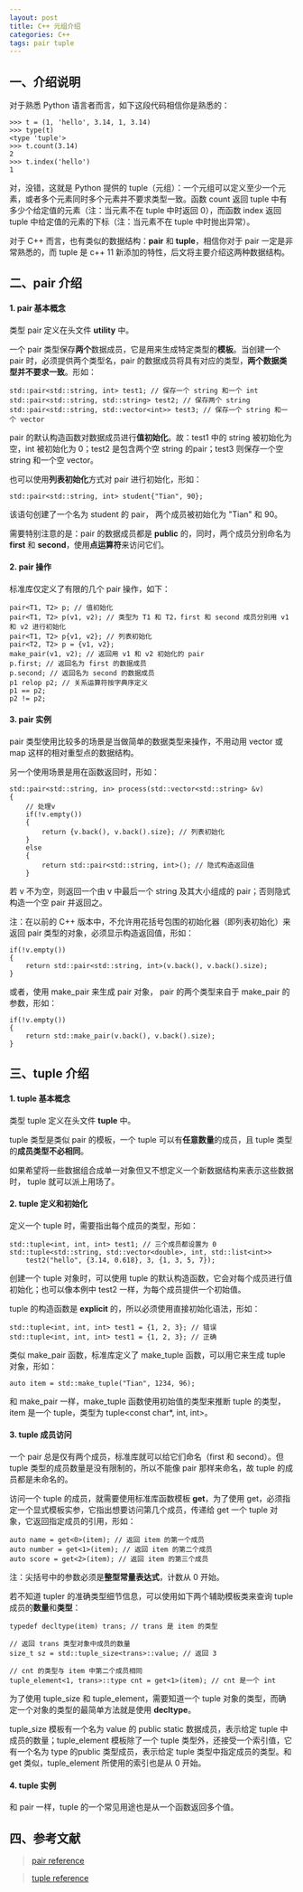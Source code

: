```yaml
---
layout: post
title: C++ 元组介绍
categories: C++
tags: pair tuple
---
```


## 一、介绍说明

对于熟悉 Python 语言者而言，如下这段代码相信你是熟悉的：

    >>> t = (1, 'hello', 3.14, 1, 3.14)
	>>> type(t)
	<type 'tuple'>
	>>> t.count(3.14)
	2
	>>> t.index('hello')
	1

对，没错，这就是 Python 提供的 tuple（元组）：一个元组可以定义至少一个元素，或者多个元素同时多个元素并不要求类型一致。函数 count 返回 tuple 中有多少个给定值的元素（注：当元素不在 tuple 中时返回 0），而函数 index 返回 tuple 中给定值的元素的下标（注：当元素不在 tuple 中时抛出异常）。

对于 C++ 而言，也有类似的数据结构：**pair** 和 **tuple**，相信你对于 pair 一定是非常熟悉的，而 tuple 是 c++ 11 新添加的特性，后文将主要介绍这两种数据结构。

## 二、pair 介绍

#### 1. pair 基本概念

类型 pair 定义在头文件 **utility** 中。

一个 pair 类型保存**两个**数据成员，它是用来生成特定类型的**模板**。当创建一个 pair 时，必须提供两个类型名，pair 的数据成员将具有对应的类型，**两个数据类型并不要求一致**。形如：

	std::pair<std::string, int> test1; // 保存一个 string 和一个 int
	std::pair<std::string, std::string> test2; // 保存两个 string
	std::pair<std::string, std::vector<int>> test3; // 保存一个 string 和一个 vector

pair 的默认构造函数对数据成员进行**值初始化**。故：test1 中的 string 被初始化为空，int 被初始化为 0；test2 是包含两个空 string 的pair；test3 则保存一个空 string 和一个空 vector。

也可以使用**列表初始化**方式对 pair 进行初始化，形如：

	std::pair<std::string, int> student{"Tian", 90};

该语句创建了一个名为 student 的 pair， 两个成员被初始化为 "Tian" 和 90。

<!--more-->

需要特别注意的是：pair 的数据成员都是 **public** 的，同时，两个成员分别命名为 **first** 和 **second**，使用**点运算符**来访问它们。

#### 2. pair 操作

标准库仅定义了有限的几个 pair 操作，如下：

	pair<T1, T2> p; // 值初始化
	pair<T1, T2> p(v1, v2); // 类型为 T1 和 T2，first 和 second 成员分别用 v1 和 v2 进行初始化
	pair<T1, T2> p{v1, v2}; // 列表初始化
	pair<T2, T2> p = {v1, v2};
	make_pair(v1, v2); // 返回用 v1 和 v2 初始化的 pair
	p.first; // 返回名为 first 的数据成员 
	p.second; // 返回名为 second 的数据成员
	p1 relop p2; // 关系运算符按字典序定义
	p1 == p2;
	p2 != p2;

#### 3. pair 实例

pair 类型使用比较多的场景是当做简单的数据类型来操作，不用动用 vector 或 map 这样的相对重型点的数据结构。

另一个使用场景是用在函数返回时，形如：

	std::pair<std::string, in> process(std::vector<std::string> &v)
	{
		// 处理v
		if(!v.empty())
		{
			return {v.back(), v.back().size}; // 列表初始化
		}
		else
		{
			return std::pair<std::string, int>(); // 隐式构造返回值
		}

若 v 不为空，则返回一个由 v 中最后一个 string 及其大小组成的 pair；否则隐式构造一个空 pair 并返回之。

注：在以前的 C++ 版本中，不允许用花括号包围的初始化器（即列表初始化）来返回 pair 类型的对象，必须显示构造返回值，形如：

	if(!v.empty())
	{
		return std::pair<std::string, int>(v.back(), v.back().size);
	}

或者，使用 make_pair 来生成 pair 对象， pair 的两个类型来自于 make_pair 的参数，形如：

	if(!v.empty())
	{
		return std::make_pair(v.back(), v.back().size);
	}

## 三、tuple 介绍

#### 1. tuple 基本概念

类型 tuple 定义在头文件 **tuple** 中。

tuple 类型是类似 pair 的模板，一个 tuple 可以有**任意数量**的成员，且 tuple 类型的**成员类型不必相同**。

如果希望将一些数据组合成单一对象但又不想定义一个新数据结构来表示这些数据时， tuple 就可以派上用场了。

#### 2. tuple 定义和初始化

定义一个 tuple 时，需要指出每个成员的类型，形如：

	std::tuple<int, int, int> test1; // 三个成员都设置为 0
	std::tuple<std::string, std::vector<double>, int, std::list<int>>
		test2("hello", {3.14, 0.618}, 3, {1, 3, 5, 7});

创建一个 tuple 对象时，可以使用 tuple 的默认构造函数，它会对每个成员进行值初始化；也可以像本例中 test2 一样，为每个成员提供一个初始值。

tuple 的构造函数是 **explicit** 的，所以必须使用直接初始化语法，形如：

	std::tuple<int, int, int> test1 = {1, 2, 3}; // 错误
	std::tuple<int, int, int> test1 = {1, 2, 3}; // 正确

类似 make_pair 函数，标准库定义了 make_tuple 函数，可以用它来生成 tuple 对象，形如：

	auto item = std::make_tuple("Tian", 1234, 96);

和 make_pair 一样，make_tuple 函数使用初始值的类型来推断 tuple 的类型，item 是一个 tuple，类型为 tuple<const char*, int, int>。

#### 3. tuple 成员访问

一个 pair 总是仅有两个成员，标准库就可以给它们命名（first 和 second）。但 tuple 类型的成员数量是没有限制的，所以不能像 pair 那样来命名，故 tuple 的成员都是未命名的。

访问一个 tuple 的成员，就需要使用标准库函数模板 **get**，为了使用 get，必须指定一个显式模板实参，它指出想要访问第几个成员，传递给 get 一个 tuple 对象，它返回指定成员的引用，形如：

	auto name = get<0>(item); // 返回 item 的第一个成员
	auto number = get<1>(item); // 返回 item 的第二个成员
	auto score = get<2>(item); // 返回 item 的第三个成员

注：尖括号中的参数必须是**整型常量表达式**，计数从 0 开始。

若不知道 tupler 的准确类型细节信息，可以使用如下两个辅助模板类来查询 tuple 成员的**数量**和**类型**：

	typedef decltype(item) trans; // trans 是 item 的类型
	
	// 返回 trans 类型对象中成员的数量
	size_t sz = std::tuple_size<trans>::value; // 返回 3

	// cnt 的类型与 item 中第二个成员相同
	tuple_element<1, trans>::type cnt = get<1>(item); // cnt 是一个 int

为了使用 tuple_size 和 tuple_element，需要知道一个 tuple 对象的类型，而确定一个对象的类型的最简单方法就是使用 **decltype**。

tuple_size 模板有一个名为 value 的 public static 数据成员，表示给定 tuple 中成员的数量；tuple_element 模板除了一个 tuple 类型外，还接受一个索引值，它有一个名为 type 的public 类型成员，表示给定 tuple 类型中指定成员的类型。和 get 类似，tuple_element 所使用的索引也是从 0 开始。

#### 4. tuple 实例

和 pair 一样，tuple 的一个常见用途也是从一个函数返回多个值。

## 四、参考文献

> [pair reference](http://www.cplusplus.com/reference/utility/pair/)

> [tuple reference](http://www.cplusplus.com/reference/tuple/)